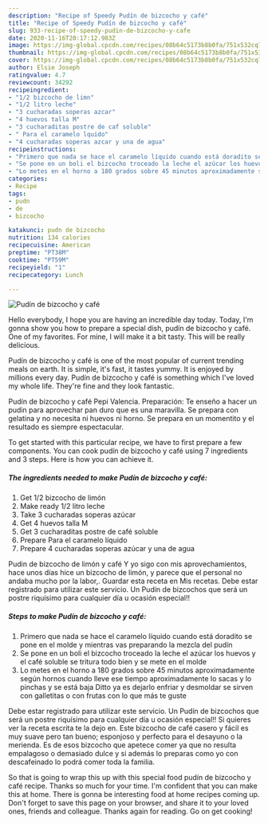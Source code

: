 ```yaml
---
description: "Recipe of Speedy Pudín de bizcocho y café"
title: "Recipe of Speedy Pudín de bizcocho y café"
slug: 933-recipe-of-speedy-pudin-de-bizcocho-y-cafe
date: 2020-11-16T20:17:12.983Z
image: https://img-global.cpcdn.com/recipes/08b64c5173b8b0fa/751x532cq70/pudin-de-bizcocho-y-cafe-foto-principal.jpg
thumbnail: https://img-global.cpcdn.com/recipes/08b64c5173b8b0fa/751x532cq70/pudin-de-bizcocho-y-cafe-foto-principal.jpg
cover: https://img-global.cpcdn.com/recipes/08b64c5173b8b0fa/751x532cq70/pudin-de-bizcocho-y-cafe-foto-principal.jpg
author: Elsie Joseph
ratingvalue: 4.7
reviewcount: 34292
recipeingredient:
- "1/2 bizcocho de limn"
- "1/2 litro leche"
- "3 cucharadas soperas azcar"
- "4 huevos talla M"
- "3 cucharaditas postre de caf soluble"
- " Para el caramelo lquido"
- "4 cucharadas soperas azcar y una de agua"
recipeinstructions:
- "Primero que nada se hace el caramelo líquido cuando está doradito se pone en el molde y mientras vas preparando la mezcla del pudín"
- "Se pone en un boli el bizcocho troceado la leche el azúcar los huevos y el café soluble se tritura todo bien y se mete en el molde"
- "Lo metes en el horno a 180 grados sobre 45 minutos aproximadamente según hornos cuando lleve ese tiempo aproximadamente lo sacas y lo pinchas y se está baja Ditto ya es dejarlo enfriar y desmoldar se sirven con galletitas o con frutas con lo que más te guste"
categories:
- Recipe
tags:
- pudn
- de
- bizcocho

katakunci: pudn de bizcocho 
nutrition: 134 calories
recipecuisine: American
preptime: "PT38M"
cooktime: "PT59M"
recipeyield: "1"
recipecategory: Lunch

---
```



![Pudín de bizcocho y café](https://img-global.cpcdn.com/recipes/08b64c5173b8b0fa/751x532cq70/pudin-de-bizcocho-y-cafe-foto-principal.jpg)

Hello everybody, I hope you are having an incredible day today. Today, I'm gonna show you how to prepare a special dish, pudín de bizcocho y café. One of my favorites. For mine, I will make it a bit tasty. This will be really delicious.

Pudín de bizcocho y café is one of the most popular of current trending meals on earth. It is simple, it's fast, it tastes yummy. It is enjoyed by millions every day. Pudín de bizcocho y café is something which I've loved my whole life. They're fine and they look fantastic.

Pudín de bizcocho y café Pepi Valencia. Preparación: Te enseño a hacer un pudin para aprovechar pan duro que es una maravilla. Se prepara con gelatina y no necesita ni huevos ni horno. Se prepara en un momentito y el resultado es siempre espectacular.


To get started with this particular recipe, we have to first prepare a few components. You can cook pudín de bizcocho y café using 7 ingredients and 3 steps. Here is how you can achieve it.

<!--inarticleads1-->

##### The ingredients needed to make Pudín de bizcocho y café:

1. Get 1/2 bizcocho de limón
1. Make ready 1/2 litro leche
1. Take 3 cucharadas soperas azúcar
1. Get 4 huevos talla M
1. Get 3 cucharaditas postre de café soluble
1. Prepare  Para el caramelo líquido
1. Prepare 4 cucharadas soperas azúcar y una de agua


Pudin de bizcocho de limón y café Y yo sigo con mis aprovechamientos, hace unos días hice un bizcocho de limón, y parece que el personal no andaba mucho por la labor,. Guardar esta receta en Mis recetas. Debe estar registrado para utilizar este servicio. Un Pudín de bizcochos que será un postre riquísimo para cualquier día u ocasión especial!! 

<!--inarticleads2-->

##### Steps to make Pudín de bizcocho y café:

1. Primero que nada se hace el caramelo líquido cuando está doradito se pone en el molde y mientras vas preparando la mezcla del pudín
1. Se pone en un boli el bizcocho troceado la leche el azúcar los huevos y el café soluble se tritura todo bien y se mete en el molde
1. Lo metes en el horno a 180 grados sobre 45 minutos aproximadamente según hornos cuando lleve ese tiempo aproximadamente lo sacas y lo pinchas y se está baja Ditto ya es dejarlo enfriar y desmoldar se sirven con galletitas o con frutas con lo que más te guste


Debe estar registrado para utilizar este servicio. Un Pudín de bizcochos que será un postre riquísimo para cualquier día u ocasión especial!! Si quieres ver la receta escrita te la dejo en. Este bizcocho de café casero y fácil es muy suave pero tan bueno; esponjoso y perfecto para el desayuno o la merienda. Es de esos bizcocho que apetece comer ya que no resulta empalagoso o demasiado dulce y si además lo preparas como yo con descafeinado lo podrá comer toda la familia. 

So that is going to wrap this up with this special food pudín de bizcocho y café recipe. Thanks so much for your time. I'm confident that you can make this at home. There is gonna be interesting food at home recipes coming up. Don't forget to save this page on your browser, and share it to your loved ones, friends and colleague. Thanks again for reading. Go on get cooking!
